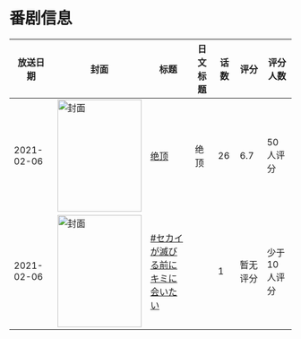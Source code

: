 # 番剧信息

|放送日期|封面|标题|日文标题|话数|评分|评分人数|
|---|---|---|---|---|---|---|
|2021-02-06|<img src="//lain.bgm.tv/pic/cover/c/63/5c/312352_of5Ko.jpg" alt="封面" style="width:150px;height:200px;object-fit:cover;">|[绝顶](https://bangumi.tv/subject/312352)|绝顶|26|6.7|50人评分|
|2021-02-06|<img src="//lain.bgm.tv/pic/cover/c/99/d2/381825_HX8ah.jpg" alt="封面" style="width:150px;height:200px;object-fit:cover;">|[#セカイが滅びる前にキミに会いたい](https://bangumi.tv/subject/381825)||1|暂无评分|少于10人评分|
